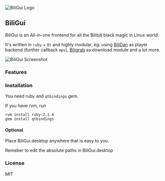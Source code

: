 ![BiliGui Logo](https://raw.githubusercontent.com/marguerite/BiliGui/master/bilibili.png)

## BiliGui

BiliGui is an All-in-one frontend for all the Bilibili black magic in Linux world.

It's written in `ruby` + `Qt` and highly modular, eg: using [BiliDan](https://github.com/m13253/BiliDan)
as player backend (further callback `mpv`), [Biligrab](https://github.com/cnbeining/Biligrab) as download module
and a lot more.

![BiliGui Screenshot](https://raw.githubusercontent.com/marguerite/BiliGui/master/screenshot.png)

### Features

### Installation

You need ruby and `qtbindings` gem.

If you have rvm, run

	rvm install ruby-2.1.4
	gem install qtbindings

#### Optional

Place BiliGui.desktop anywhere that is easy to you.

Remeber to edit the absolute paths in BiliGui.desktop

### License

MIT 
